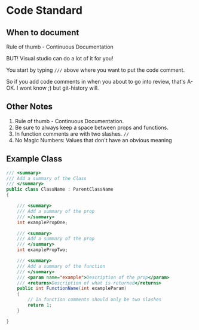 # Code Standard

## When to document

Rule of thumb - Continuous Documentation

BUT! Visual studio can do a lot of it for you!

You start by typing `///` above where you want to put the code comment.

So if you add code comments in when you about to go into review, that's A-OK. I wont know ;) but git-history will.

## Other Notes

1. Rule of thumb - Continuous Documentation.
2. Be sure to always keep a space between props and functions.
3. In function comments are with two slashes. `//`
4. No Magic Numbers: Values that don't have an obvious meaning

## Example Class

```C#
/// <summary>
/// Add a summary of the Class
/// </summary>
public class ClassName : ParentClassName
{

    /// <summary>
    /// Add a summary of the prop
    /// </summary>
    int examplePropOne;

    /// <summary>
    /// Add a summary of the prop
    /// </summary>
    int examplePropTwo;

    /// <summary>
    /// Add a summary of the function
    /// </summary>
    /// <param name="example">Description of the prop</param>
    /// <returns>Description of what is returned</returns>
    public int FunctionName(int exampleParam)
    {
        // In function comments should only be two slashes
        return 1;
    }

}
```
